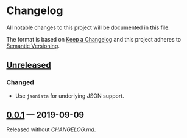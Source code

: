# Changelog

All notable changes to this project will be documented in this file.

The format is based on [Keep a Changelog](http://keepachangelog.com)
and this project adheres to 
[Semantic Versioning](http://semver.org/spec/v2.0.0.html).


## [Unreleased]
### Changed
- Use `jsonista` for underlying JSON support.

## [0.0.1] — 2019-09-09
Released without _CHANGELOG.md_.

[0.0.1]: https://github.com/b-social/jason/compare/0.0.1...0.0.1
[Unreleased]: https://github.com/b-social/jason/compare/0.0.1...HEAD
